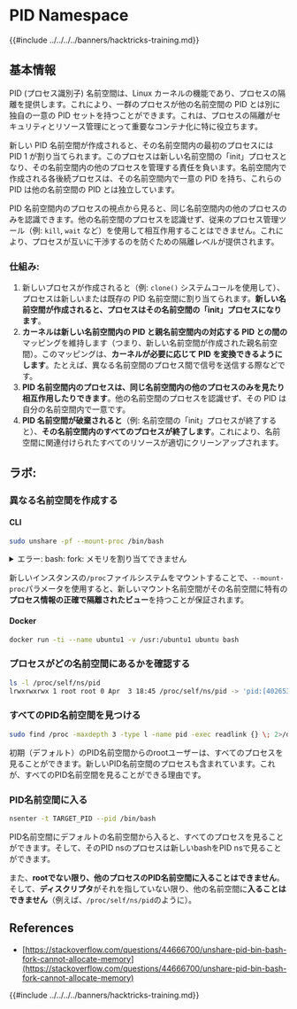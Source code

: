 # PID Namespace

{{#include ../../../../banners/hacktricks-training.md}}

## 基本情報

PID (プロセス識別子) 名前空間は、Linux カーネルの機能であり、プロセスの隔離を提供します。これにより、一群のプロセスが他の名前空間の PID とは別に独自の一意の PID セットを持つことができます。これは、プロセスの隔離がセキュリティとリソース管理にとって重要なコンテナ化に特に役立ちます。

新しい PID 名前空間が作成されると、その名前空間内の最初のプロセスには PID 1 が割り当てられます。このプロセスは新しい名前空間の「init」プロセスとなり、その名前空間内の他のプロセスを管理する責任を負います。名前空間内で作成される各後続プロセスは、その名前空間内で一意の PID を持ち、これらの PID は他の名前空間の PID とは独立しています。

PID 名前空間内のプロセスの視点から見ると、同じ名前空間内の他のプロセスのみを認識できます。他の名前空間のプロセスを認識せず、従来のプロセス管理ツール（例: `kill`, `wait` など）を使用して相互作用することはできません。これにより、プロセスが互いに干渉するのを防ぐための隔離レベルが提供されます。

### 仕組み:

1. 新しいプロセスが作成されると（例: `clone()` システムコールを使用して）、プロセスは新しいまたは既存の PID 名前空間に割り当てられます。**新しい名前空間が作成されると、プロセスはその名前空間の「init」プロセスになります**。
2. **カーネルは新しい名前空間内の PID と親名前空間内の対応する PID との間の**マッピングを維持します（つまり、新しい名前空間が作成された親名前空間）。このマッピングは、**カーネルが必要に応じて PID を変換できるようにします**。たとえば、異なる名前空間のプロセス間で信号を送信する際などです。
3. **PID 名前空間内のプロセスは、同じ名前空間内の他のプロセスのみを見たり相互作用したりできます**。他の名前空間のプロセスを認識せず、その PID は自分の名前空間内で一意です。
4. **PID 名前空間が破棄されると**（例: 名前空間の「init」プロセスが終了すると）、**その名前空間内のすべてのプロセスが終了します**。これにより、名前空間に関連付けられたすべてのリソースが適切にクリーンアップされます。

## ラボ:

### 異なる名前空間を作成する

#### CLI
```bash
sudo unshare -pf --mount-proc /bin/bash
```
<details>

<summary>エラー: bash: fork: メモリを割り当てできません</summary>

`unshare`が`-f`オプションなしで実行されると、Linuxが新しいPID（プロセスID）名前空間を扱う方法のためにエラーが発生します。重要な詳細と解決策は以下の通りです：

1. **問題の説明**：

- Linuxカーネルは、プロセスが`unshare`システムコールを使用して新しい名前空間を作成することを許可します。しかし、新しいPID名前空間の作成を開始するプロセス（「unshare」プロセスと呼ばれる）は、新しい名前空間に入ることはなく、その子プロセスのみが入ります。
- `%unshare -p /bin/bash%`を実行すると、`unshare`と同じプロセスで`/bin/bash`が開始されます。その結果、`/bin/bash`とその子プロセスは元のPID名前空間に存在します。
- 新しい名前空間内の`/bin/bash`の最初の子プロセスはPID 1になります。このプロセスが終了すると、他にプロセスがない場合、名前空間のクリーンアップがトリガーされます。PID 1は孤児プロセスを引き取る特別な役割を持っているためです。Linuxカーネルはその名前空間でのPID割り当てを無効にします。

2. **結果**：

- 新しい名前空間内でPID 1が終了すると、`PIDNS_HASH_ADDING`フラグがクリーニングされます。これにより、新しいプロセスを作成する際に`alloc_pid`関数が新しいPIDを割り当てることに失敗し、「メモリを割り当てできません」というエラーが発生します。

3. **解決策**：
- この問題は、`unshare`に`-f`オプションを使用することで解決できます。このオプションは、`unshare`が新しいPID名前空間を作成した後に新しいプロセスをフォークします。
- `%unshare -fp /bin/bash%`を実行すると、`unshare`コマンド自体が新しい名前空間内でPID 1になります。これにより、`/bin/bash`とその子プロセスは安全にこの新しい名前空間内に収容され、PID 1の早期終了を防ぎ、正常なPID割り当てを可能にします。

`unshare`が`-f`フラグで実行されることを確保することで、新しいPID名前空間が正しく維持され、`/bin/bash`とそのサブプロセスがメモリ割り当てエラーに遭遇することなく動作できるようになります。

</details>

新しいインスタンスの`/proc`ファイルシステムをマウントすることで、`--mount-proc`パラメータを使用すると、新しいマウント名前空間がその名前空間に特有の**プロセス情報の正確で隔離されたビュー**を持つことが保証されます。

#### Docker
```bash
docker run -ti --name ubuntu1 -v /usr:/ubuntu1 ubuntu bash
```
### &#x20;プロセスがどの名前空間にあるかを確認する
```bash
ls -l /proc/self/ns/pid
lrwxrwxrwx 1 root root 0 Apr  3 18:45 /proc/self/ns/pid -> 'pid:[4026532412]'
```
### すべてのPID名前空間を見つける
```bash
sudo find /proc -maxdepth 3 -type l -name pid -exec readlink {} \; 2>/dev/null | sort -u
```
初期（デフォルト）のPID名前空間からのrootユーザーは、すべてのプロセスを見ることができます。新しいPID名前空間のプロセスも含まれています。これが、すべてのPID名前空間を見ることができる理由です。

### PID名前空間に入る
```bash
nsenter -t TARGET_PID --pid /bin/bash
```
PID名前空間にデフォルトの名前空間から入ると、すべてのプロセスを見ることができます。そして、そのPID nsのプロセスは新しいbashをPID nsで見ることができます。

また、**rootでない限り、他のプロセスのPID名前空間に入ることはできません**。そして、**ディスクリプタ**がそれを指していない限り、他の名前空間に**入ることはできません**（例えば、`/proc/self/ns/pid`のように）。

## References

- [https://stackoverflow.com/questions/44666700/unshare-pid-bin-bash-fork-cannot-allocate-memory](https://stackoverflow.com/questions/44666700/unshare-pid-bin-bash-fork-cannot-allocate-memory)

{{#include ../../../../banners/hacktricks-training.md}}
